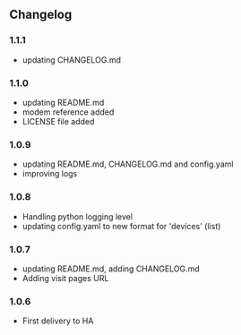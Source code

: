 ## Changelog

### 1.1.1

- updating CHANGELOG.md

### 1.1.0

- updating README.md
- modem reference added
- LICENSE file added

### 1.0.9

- updating README.md, CHANGELOG.md and config.yaml
- improving logs

### 1.0.8

- Handling python logging level 
- updating config.yaml to new format for 'devices' (list)

### 1.0.7

- updating README.md, adding CHANGELOG.md
- Adding visit pages URL

### 1.0.6

- First delivery to HA
